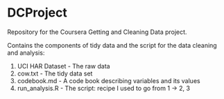 DCProject
=========

Repository for the Coursera Getting and Cleaning Data project.

Contains the components of tidy data and the script for the data cleaning and analysis:

1. UCI HAR Dataset - The raw data
2. cow.txt - The tidy data set
3. codebook.md - A code book describing variables and its values
4. run_analysis.R - The script: recipe I used to go from 1 -> 2, 3
